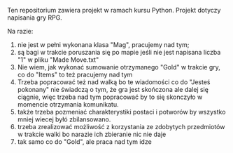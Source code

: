 Ten repositorium zawiera projekt w ramach kursu Python. Projekt dotyczy napisania gry RPG.

Na razie:
1) nie jest w pełni wykonana klasa "Mag", pracujemy nad tym;
2) są bagi w trakcie poruszania się po mapie jeśli nie jest napisana liczba "1" w pliku "Made Move.txt"
3) Nie wiem, jak wykonać sumowanie otrzymanego "Gold" w trakcie gry, co do "Items" to też pracujemy nad tym
4) Trzeba popracować też nad walką bo te wiadomości co do "Jesteś pokonany" nie świadczą o tym, że gra jest skończona ale dalej się ciągnie, więc trzeba nad tym popracować by to się skonczyło
w momencie otrzymania komunikatu.
5) także trzeba pozmeniać charakterystiki postaci i potworów by wszystko mniej wiecej byłó zbilansowano.
6) trzeba zrealizować możliwość z korzystania ze zdobytych przedmiotów w trakcie walki bo narazie ich zbieranie nic nie daje
7) tak samo co do "Gold", ale praca nad tym idze 